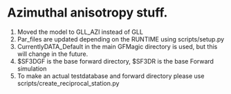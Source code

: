 # Azimuthal anisotropy stuff.


1. Moved the model to GLL_AZI instead of GLL
2. Par_files are updated depending on the RUNTIME using scripts/setup.py
3. CurrentlyDATA_Default in the main GFMagic directory is used, but this
   will change in the future.
4. $SF3DGF is the base forward directory, $SF3DR is the base Forward simulation
5. To make an actual testdatabase and forward directory please use scripts/create_reciprocal_station.py

